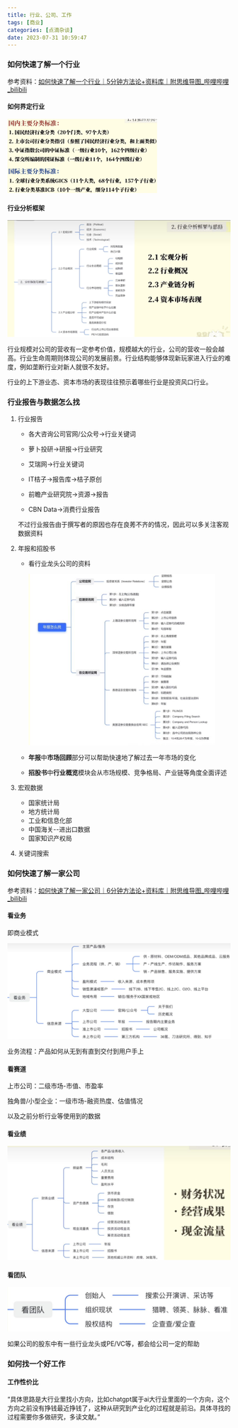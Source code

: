 ```yaml
---
title: 行业、公司、工作
tags: [商业]
categories: [点滴杂谈]
date: 2023-07-31 10:59:47
---
```


### 如何快速了解一个行业

参考资料：[如何快速了解一个行业｜5分钟方法论+资料库｜附思维导图\_哔哩哔哩\_bilibili](https://www.bilibili.com/video/BV1Vg411z7YN)

#### 如何界定行业

<img src="行业、公司、工作/行业的分类.jpg" alt="image-20230731110053768" style="zoom: 33%;" />

#### 行业分析框架

![image-20230731110323899](行业、公司、工作/行业分析框架与思路.jpg)

行业规模对公司的营收有一定参考价值，规模越大的行业，公司的营收一般会越高。行业生命周期则体现公司的发展前景。行业结构能够体现新玩家进入行业的难度，例如垄断行业对新人就很不友好。

行业的上下游业态、资本市场的表现往往预示着哪些行业是投资风口行业。

### 行业报告与数据怎么找

1. 行业报告

   - 各大咨询公司官网/公众号->行业关键词

   - 萝卜投研->研报->行业研究

   - 艾瑞网->行业关键词

   - IT桔子->报告库->桔子原创

   - 前瞻产业研究院->资源->报告

   - CBN Data->消费行业报告

   不过行业报告由于撰写者的原因也存在良莠不齐的情况，因此可以多关注客观数据资料

2. 年报和招股书

   - 看行业龙头公司的资料

     <img src="行业、公司、工作/年报怎么找.jpg" alt="image-20230731111326492" style="zoom:50%;" />

   - **年报**中**市场回顾**部分可以帮助快速地了解过去一年市场的变化

   - **招股书**中**行业概览**模块会从市场规模、竞争格局、产业链等角度全面评述

3. 宏观数据

   - 国家统计局
   - 地方统计局
   - 工业和信息化部
   - 中国海关--进出口数据
   - 国家知识产权局

4. 关键词搜索

### 如何快速了解一家公司

参考资料：[如何快速了解一家公司｜6分钟方法论+资料库｜附思维导图\_哔哩哔哩\_bilibili](https://www.bilibili.com/video/BV1q84y1r7fE)

#### 看业务

即商业模式

![image-20230731113035005](行业、公司、工作/商业模式.jpg)

业务流程：产品如何从无到有直到交付到用户手上

#### 看赛道

上市公司：二级市场-市值、市盈率

独角兽/小型企业：一级市场-融资热度、估值情况

以及之前分析行业等使用到的数据

#### 看业绩

![image-20230731113411209](行业、公司、工作/看业绩.jpg)

#### 看团队

![image-20230731113658176](行业、公司、工作/看团队.jpg)

如果公司的股东中有一些行业龙头或PE/VC等，都会给公司一定的帮助



### 如何找一个好工作

#### 工作性价比



“具体思路是大行业里找小方向，比如chatgpt属于ai大行业里面的一个方向，这个方向之前没有挣钱最近挣钱了，这种从研究到产业化的过程就是前沿。具体寻找的过程需要你多做研究，多读文献。”


